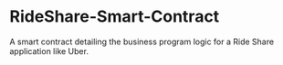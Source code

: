 # RideShare-Smart-Contract
A smart contract detailing the business program logic for a Ride Share application like Uber.
